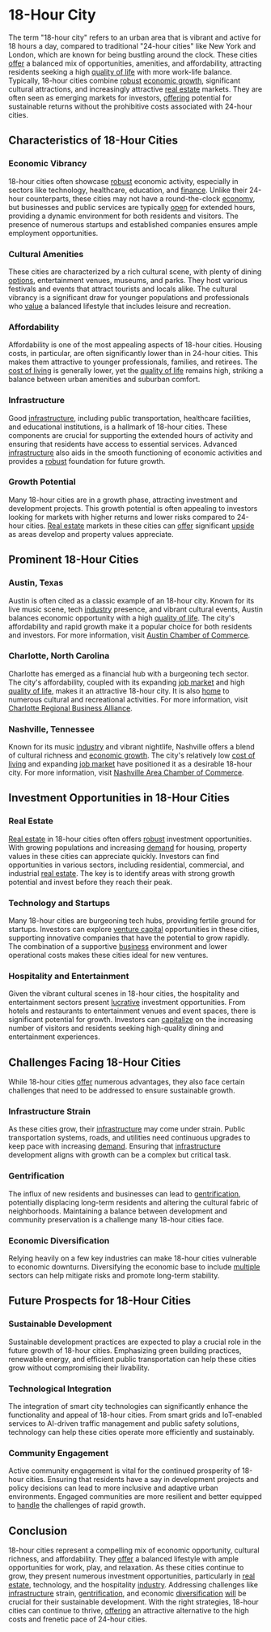 # 18-Hour City

The term "18-hour city" refers to an urban area that is vibrant and active for 18 hours a day, compared to traditional "24-hour cities" like New York and London, which are known for being bustling around the clock. These cities [offer](../o/offer.md) a balanced mix of opportunities, amenities, and affordability, attracting residents seeking a high [quality of life](../q/quality_of_life.md) with more work-life balance. Typically, 18-hour cities combine [robust](../r/robust.md) [economic growth](../e/economic_growth.md), significant cultural attractions, and increasingly attractive [real estate](../r/real_estate.md) markets. They are often seen as emerging markets for investors, [offering](../o/offering.md) potential for sustainable returns without the prohibitive costs associated with 24-hour cities.

## Characteristics of 18-Hour Cities

### Economic Vibrancy

18-hour cities often showcase [robust](../r/robust.md) economic activity, especially in sectors like technology, healthcare, education, and [finance](../f/finance.md). Unlike their 24-hour counterparts, these cities may not have a round-the-clock [economy](../e/economy.md), but businesses and public services are typically [open](../o/open.md) for extended hours, providing a dynamic environment for both residents and visitors. The presence of numerous startups and established companies ensures ample employment opportunities.

### Cultural Amenities

These cities are characterized by a rich cultural scene, with plenty of dining [options](../o/options.md), entertainment venues, museums, and parks. They host various festivals and events that attract tourists and locals alike. The cultural vibrancy is a significant draw for younger populations and professionals who [value](../v/value.md) a balanced lifestyle that includes leisure and recreation.

### Affordability

Affordability is one of the most appealing aspects of 18-hour cities. Housing costs, in particular, are often significantly lower than in 24-hour cities. This makes them attractive to younger professionals, families, and retirees. The [cost of living](../c/cost_of_living.md) is generally lower, yet the [quality of life](../q/quality_of_life.md) remains high, striking a balance between urban amenities and suburban comfort.

### Infrastructure

Good [infrastructure](../i/infrastructure.md), including public transportation, healthcare facilities, and educational institutions, is a hallmark of 18-hour cities. These components are crucial for supporting the extended hours of activity and ensuring that residents have access to essential services. Advanced [infrastructure](../i/infrastructure.md) also aids in the smooth functioning of economic activities and provides a [robust](../r/robust.md) foundation for future growth.

### Growth Potential

Many 18-hour cities are in a growth phase, attracting investment and development projects. This growth potential is often appealing to investors looking for markets with higher returns and lower risks compared to 24-hour cities. [Real estate](../r/real_estate.md) markets in these cities can [offer](../o/offer.md) significant [upside](../u/upside.md) as areas develop and property values appreciate.

## Prominent 18-Hour Cities

### Austin, Texas

Austin is often cited as a classic example of an 18-hour city. Known for its live music scene, tech [industry](../i/industry.md) presence, and vibrant cultural events, Austin balances economic opportunity with a high [quality of life](../q/quality_of_life.md). The city's affordability and rapid growth make it a popular choice for both residents and investors. For more information, visit [Austin Chamber of Commerce](https://www.austinchamber.com/).

### Charlotte, North Carolina

Charlotte has emerged as a financial hub with a burgeoning tech sector. The city's affordability, coupled with its expanding [job market](../j/job_market.md) and high [quality of life](../q/quality_of_life.md), makes it an attractive 18-hour city. It is also [home](../h/home.md) to numerous cultural and recreational activities. For more information, visit [Charlotte Regional Business Alliance](https://charlotteregion.com/).

### Nashville, Tennessee

Known for its music [industry](../i/industry.md) and vibrant nightlife, Nashville offers a blend of cultural richness and [economic growth](../e/economic_growth.md). The city's relatively low [cost of living](../c/cost_of_living.md) and expanding [job market](../j/job_market.md) have positioned it as a desirable 18-hour city. For more information, visit [Nashville Area Chamber of Commerce](https://www.nashvillechamber.com/).

## Investment Opportunities in 18-Hour Cities

### Real Estate

[Real estate](../r/real_estate.md) in 18-hour cities often offers [robust](../r/robust.md) investment opportunities. With growing populations and increasing [demand](../d/demand.md) for housing, property values in these cities can appreciate quickly. Investors can find opportunities in various sectors, including residential, commercial, and industrial [real estate](../r/real_estate.md). The key is to identify areas with strong growth potential and invest before they reach their peak.

### Technology and Startups

Many 18-hour cities are burgeoning tech hubs, providing fertile ground for startups. Investors can explore [venture capital](../v/venture_capital.md) opportunities in these cities, supporting innovative companies that have the potential to grow rapidly. The combination of a supportive [business](../b/business.md) environment and lower operational costs makes these cities ideal for new ventures.

### Hospitality and Entertainment

Given the vibrant cultural scenes in 18-hour cities, the hospitality and entertainment sectors present [lucrative](../l/lucrative.md) investment opportunities. From hotels and restaurants to entertainment venues and event spaces, there is significant potential for growth. Investors can [capitalize](../c/capitalize.md) on the increasing number of visitors and residents seeking high-quality dining and entertainment experiences.

## Challenges Facing 18-Hour Cities

While 18-hour cities [offer](../o/offer.md) numerous advantages, they also face certain challenges that need to be addressed to ensure sustainable growth.

### Infrastructure Strain

As these cities grow, their [infrastructure](../i/infrastructure.md) may come under strain. Public transportation systems, roads, and utilities need continuous upgrades to keep pace with increasing [demand](../d/demand.md). Ensuring that [infrastructure](../i/infrastructure.md) development aligns with growth can be a complex but critical task.

### Gentrification

The influx of new residents and businesses can lead to [gentrification](../g/gentrification.md), potentially displacing long-term residents and altering the cultural fabric of neighborhoods. Maintaining a balance between development and community preservation is a challenge many 18-hour cities face.

### Economic Diversification

Relying heavily on a few key industries can make 18-hour cities vulnerable to economic downturns. Diversifying the economic base to include [multiple](../m/multiple.md) sectors can help mitigate risks and promote long-term stability.

## Future Prospects for 18-Hour Cities

### Sustainable Development

Sustainable development practices are expected to play a crucial role in the future growth of 18-hour cities. Emphasizing green building practices, renewable energy, and efficient public transportation can help these cities grow without compromising their livability.

### Technological Integration

The integration of smart city technologies can significantly enhance the functionality and appeal of 18-hour cities. From smart grids and IoT-enabled services to AI-driven traffic management and public safety solutions, technology can help these cities operate more efficiently and sustainably.

### Community Engagement

Active community engagement is vital for the continued prosperity of 18-hour cities. Ensuring that residents have a say in development projects and policy decisions can lead to more inclusive and adaptive urban environments. Engaged communities are more resilient and better equipped to [handle](../h/handle.md) the challenges of rapid growth.

## Conclusion

18-hour cities represent a compelling mix of economic opportunity, cultural richness, and affordability. They [offer](../o/offer.md) a balanced lifestyle with ample opportunities for work, play, and relaxation. As these cities continue to grow, they present numerous investment opportunities, particularly in [real estate](../r/real_estate.md), technology, and the hospitality [industry](../i/industry.md). Addressing challenges like [infrastructure](../i/infrastructure.md) strain, [gentrification](../g/gentrification.md), and economic [diversification](../d/diversification.md) [will](../w/will.md) be crucial for their sustainable development. With the right strategies, 18-hour cities can continue to thrive, [offering](../o/offering.md) an attractive alternative to the high costs and frenetic pace of 24-hour cities.